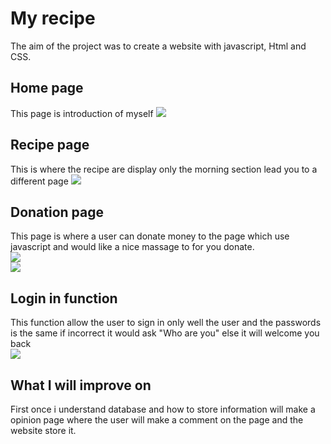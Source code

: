 <h1> My recipe</h1>
The aim of the project was to create a website with javascript, Html and CSS.
<h2>Home page</h2>
This page is introduction of myself
<img src ="https://user-images.githubusercontent.com/95551123/194867303-2984502e-d974-4a08-8f6c-6dbcde6d1f73.png">
<h2> Recipe page</h2>
This is where the recipe are display only the morning section lead you to a different page
<img src ="https://user-images.githubusercontent.com/95551123/194870538-73acef65-4468-4424-8aaa-4a618cd1ed78.png">
<h2>Donation page</h2>
This page is where a user can donate money to the page which use javascript and would like a nice massage to for you donate.
<br>
<img src = "https://user-images.githubusercontent.com/95551123/194886712-d42e38c8-e051-4972-a5b6-ba8dd77c1508.png">
<br>
<img src = "https://user-images.githubusercontent.com/95551123/194887663-4b9ecebf-1d6b-45bd-ac65-4241855189e2.png">
<h2>Login in function</h2>
This function allow the user to sign in only well the user and the passwords is the same if incorrect it would ask "Who are you" else it will welcome you back
<br>
<img src="https://user-images.githubusercontent.com/95551123/194890050-e5a13df4-6d9e-4e7b-9fe6-4779f9aaf8d5.png">
<br>
<h2>What I will improve on </h2>
First once i understand database and how to store information will make a opinion page where the user will make a comment on the page and the website store it.
